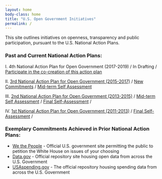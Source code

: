 ```yaml
---
layout: home
body-class: home
title: "U.S. Open Government Initiatives"
permalink: /
---
```


This site outlines initiatives on openness, transparency and public participation, pursuant to the U.S. National Action Plans. 

### Past and Current National Action Plans:
I.   4th National Action Plan for Open Government (2017-2019) / In Drafting / [Participate in the co-creation of this action plan](/national-action-plan/4)

II.  [3rd National Action Plan for Open Government (2015-2017)](/assets/files/final_us_open_government_national_action_plan_3_0.pdf) / [New Commitments](/assets/files/new_nap_commitments_final.pdf) / [Mid-term Self Assessment](/assets/files/nap_3_self_assessment_final.pdf)

III. [2nd National Action Plan for Open Government (2013-2015)](/assets/files/NAP2.pdf) / [Mid-term Self Assessment](/assets/files/NAP2SA-mid.pdf) / [Final Self-Assessment](/assets/files/NAP2SA.pdf) /

IV.  [1st National Action Plan for Open Government (2011-2013)](/assets/files/NAP1.pdf) / [Final Self-Assessment](/assets/files/NAP1SA.pdf) / 


### Exemplary Commitments Achieved in Prior National Action Plans:
* [We the People](https://petitions.whitehouse.gov) - Official U.S. government site permitting the public to petition the White House on issues of your choosing
* [Data.gov](https://www.data.gov) - Official repository site housing open data from across the U.S. Government
* [USAspending.gov](https://beta.usaspending.gov) - The official repository housing spending data from across the U.S. Government
